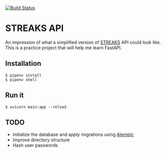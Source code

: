 [![Build Status](https://travis-ci.com/vladimir-kozyrev/streaks-api.svg?branch=master)](https://travis-ci.com/vladimir-kozyrev/streaks-api)

# STREAKS API

An impression of what a simplified version of [STREAKS](https://streaksapp.com/) API could look like.
This is a practice project that will help me learn FastAPI.

## Installation

```shell
$ pipenv install
$ pipenv shell
```

## Run it

```shell
$ uvicorn main:app --reload
```

## TODO

- Initialize the database and apply migrations using [Alembic](https://alembic.sqlalchemy.org/en/latest/tutorial.html)
- Improve directory structure
- Hash user passwords
